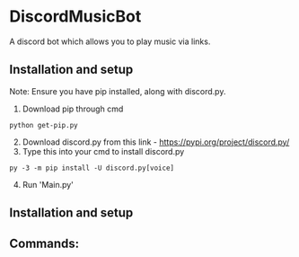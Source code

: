 # DiscordMusicBot
A discord bot which allows you to play music via links.

## Installation and setup

Note: Ensure you have pip installed, along with discord.py.

1) Download pip through cmd 
``` 
python get-pip.py

```
2) Download discord.py from this link - https://pypi.org/project/discord.py/
3) Type this into your cmd to install discord.py
``` 
py -3 -m pip install -U discord.py[voice]

```
4) Run 'Main.py'

## Installation and setup

<h2>Commands:<h2>

